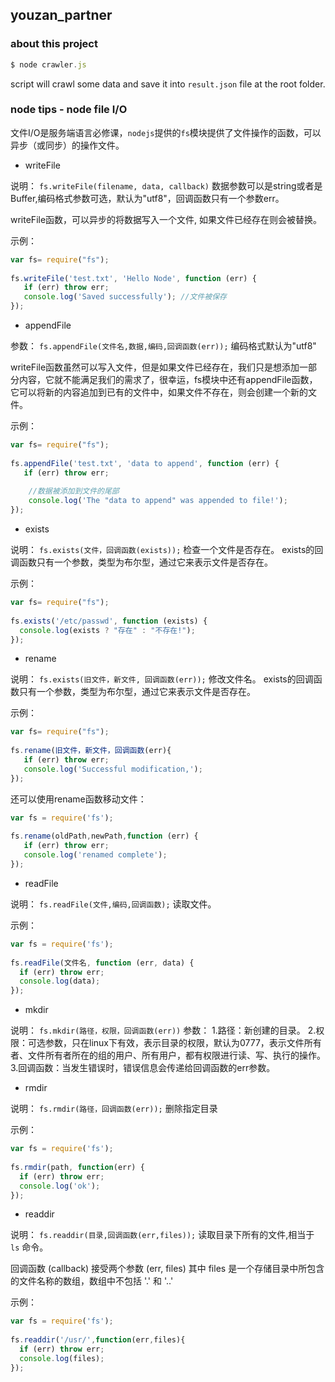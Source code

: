 ## youzan_partner


### about this project

```js
$ node crawler.js
```

script will crawl some data and save it into `result.json` file at the root folder.


### node tips - node file I/O

文件I/O是服务端语言必修课，`nodejs`提供的`fs`模块提供了文件操作的函数，可以异步（或同步）的操作文件。

- writeFile

说明：
`fs.writeFile(filename, data, callback)`
数据参数可以是string或者是Buffer,编码格式参数可选，默认为"utf8"，回调函数只有一个参数err。

writeFile函数，可以异步的将数据写入一个文件, 如果文件已经存在则会被替换。

示例：
```js
var fs= require("fs");
 
fs.writeFile('test.txt', 'Hello Node', function (err) {
   if (err) throw err;
   console.log('Saved successfully'); //文件被保存
});
```


- appendFile

参数：
`fs.appendFile(文件名,数据,编码,回调函数(err));`
编码格式默认为"utf8"

writeFile函数虽然可以写入文件，但是如果文件已经存在，我们只是想添加一部分内容，它就不能满足我们的需求了，很幸运，fs模块中还有appendFile函数，它可以将新的内容追加到已有的文件中，如果文件不存在，则会创建一个新的文件。

示例：

```js
var fs= require("fs");
 
fs.appendFile('test.txt', 'data to append', function (err) {
   if (err) throw err;
 
    //数据被添加到文件的尾部
    console.log('The "data to append" was appended to file!'); 
});
```


- exists

说明：
`fs.exists(文件，回调函数(exists));`
检查一个文件是否存在。
exists的回调函数只有一个参数，类型为布尔型，通过它来表示文件是否存在。

示例：

```js
var fs= require("fs");
 
fs.exists('/etc/passwd', function (exists) {
  console.log(exists ? "存在" : "不存在!");
});
```


- rename

说明：
`fs.exists(旧文件，新文件, 回调函数(err));`
修改文件名。
exists的回调函数只有一个参数，类型为布尔型，通过它来表示文件是否存在。

示例：

```js
var fs= require("fs");
 
fs.rename(旧文件，新文件，回调函数(err){
   if (err) throw err;
   console.log('Successful modification,');
});
```

还可以使用rename函数移动文件：
```js
var fs = require('fs');
 
fs.rename(oldPath,newPath,function (err) {
   if (err) throw err;
   console.log('renamed complete');
});
```

- readFile

说明：
`fs.readFile(文件,编码,回调函数);`
读取文件。

示例：
```js
var fs = require('fs');
 
fs.readFile(文件名, function (err, data) {
  if (err) throw err;
  console.log(data);
});
```

- mkdir

说明：
`fs.mkdir(路径，权限，回调函数(err))`
参数：
1.路径：新创建的目录。
2.权限：可选参数，只在linux下有效，表示目录的权限，默认为0777，表示文件所有者、文件所有者所在的组的用户、所有用户，都有权限进行读、写、执行的操作。
3.回调函数：当发生错误时，错误信息会传递给回调函数的err参数。


- rmdir

说明：
`fs.rmdir(路径，回调函数(err));`
删除指定目录

示例：

```js
var fs = require('fs');
 
fs.rmdir(path, function(err) {
  if (err) throw err;
  console.log('ok');
});
```


- readdir

说明：
`fs.readdir(目录,回调函数(err,files));`
读取目录下所有的文件,相当于 `ls` 命令。

回调函数 (callback) 接受两个参数 (err, files) 其中 files 是一个存储目录中所包含的文件名称的数组，数组中不包括 '.' 和 '..'

示例：

```js
var fs = require('fs');
 
fs.readdir('/usr/',function(err,files){
  if (err) throw err;
  console.log(files);
});

```

